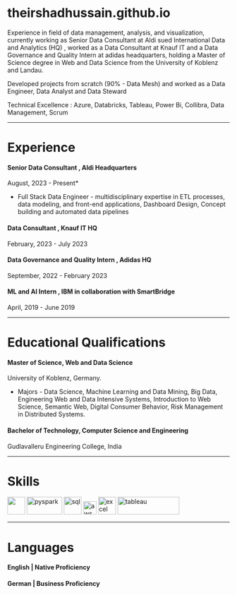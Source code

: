 
# theirshadhussain.github.io

Experience in field of data management, analysis, and visualization, currently working as Senior Data Consultant at Aldi sued International Data and Analytics (HQ) , worked as a Data Consultant at Knauf IT and a Data Governance and Quality Intern at adidas headquarters, holding a Master of Science degree in Web and Data Science from the University of Koblenz and Landau.

Developed projects from scratch (90% - Data Mesh) and worked as a Data Engineer, Data Analyst and Data Steward

Technical Excellence : Azure, Databricks, Tableau, Power Bi, Collibra, Data Management, Scrum

---
# Experience

####   Senior Data Consultant , Aldi Headquarters 
August, 2023 - Present*
 - Full Stack Data Engineer - multidisciplinary expertise in ETL processes, data modeling, and front-end applications, Dashboard Design, Concept building and automated data pipelines

####   Data Consultant , Knauf IT  HQ 
February, 2023 - July 2023  

####   Data Governance and Quality Intern , Adidas HQ  
September, 2022 - February 2023

####   ML and AI Intern , IBM in collaboration with SmartBridge
April, 2019 - June 2019

---


# Educational Qualifications
####  Master of Science, Web and Data Science 
University of Koblenz, Germany.
 - Majors - Data Science, Machine Learning and Data Mining, Big Data, Engineering Web and Data Intensive Systems, 
Introduction to Web Science, Semantic Web, Digital Consumer Behavior, Risk Management in Distributed Systems. 

####  Bachelor of Technology, Computer Science and Engineering 
Gudlavalleru Engineering College, India

---


# Skills

<p align='left'>
  <img src="https://upload.wikimedia.org/wikipedia/commons/c/c3/Python-logo-notext.svg" width="40" height="40">
  <img src='https://miro.medium.com/max/3128/1*sQGVLk43kXJTEw1mtJRoDw.png' alt="pyspark" width="80" height="40">
  <img src='https://upload.wikimedia.org/wikipedia/commons/8/87/Sql_data_base_with_logo.png' height='40' width='auto' alt="sql">
   <img src="https://upload.wikimedia.org/wikipedia/commons/9/93/Amazon_Web_Services_Logo.svg" alt="aws" width="auto" height="30"/>
   <img src="https://logodownload.org/wp-content/uploads/2020/04/excel-logo-0.png" alt="excel" width="40" height="40"/>
   <img src="https://d1.awsstatic.com/china/hp/partners/tableau-LOGO-new02.5c999da7245fd3cb2ad15cde4bf90d0432b626ef.png" alt="tableau" width="140" height="40"/>
  
</p>

---


# Languages

#### English | Native Proficiency
#### German | Business Proficiency 

